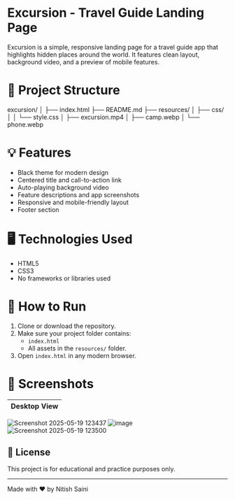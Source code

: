 #  Excursion - Travel Guide Landing Page

Excursion is a simple, responsive landing page for a travel guide app that highlights hidden places around the world. It features clean layout, background video, and a preview of mobile features.

# 📁 Project Structure
excursion/
│
├── index.html
├── README.md
├── resources/
│ ├── css/
│ │ └── style.css
│ ├── excursion.mp4
│ ├── camp.webp
│ └── phone.webp


# 💡 Features

- Black theme for modern design
- Centered title and call-to-action link
- Auto-playing background video
- Feature descriptions and app screenshots
- Responsive and mobile-friendly layout
- Footer section

# 🖥️ Technologies Used

- HTML5
- CSS3
- No frameworks or libraries used

# 🚀 How to Run

1. Clone or download the repository.
2. Make sure your project folder contains:
   - `index.html`
   - All assets in the `resources/` folder.
3. Open `index.html` in any modern browser.

# 📸 Screenshots

| Desktop View |
|--------------|
![Screenshot 2025-05-19 123437](https://github.com/user-attachments/assets/54901ff2-bdd8-4c48-8996-c396bf0a0069)
![image](https://github.com/user-attachments/assets/7e6fbc85-4c57-4a68-9c11-44712ad2d2a9)
![Screenshot 2025-05-19 123500](https://github.com/user-attachments/assets/44806fc2-5a0e-4eab-abe2-055caceafa69)

## 📄 License

This project is for educational and practice purposes only.

---

Made with ❤️ by Nitish Saini

